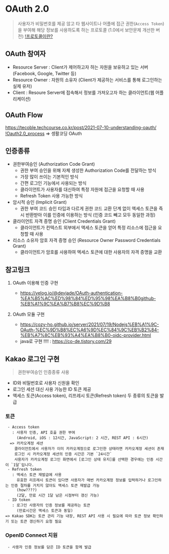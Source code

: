 # OAuth 2.0
 > 사용자가 비밀번호를 제공 않고 타 웹사이트나 어플에 접근 권한(`Access Token`)을 부여해 해당 정보를 사용하도록 하는 프로토콜
   (1.0에서 보안문제 개선한 버전)
   [!프로토콜이란?](./%ED%94%84%EB%A1%9C%ED%86%A0%EC%BD%9C.md)

## OAuth 참여자
  - Resource Server : Client가 제어하고자 하는 자원을 보유하고 있는 서버
    (Facebook, Google, Twitter 등)
  - Resource Owner : 자원의 소유자
    (Client가 제공하는 서비스를 통해 로그인하는 실제 유저)
  - Client : Resoure Server에 접속해서 정보를 가져오고자 하는 클라이언트(웹 어플리케이션)

## OAuth Flow
  https://tecoble.techcourse.co.kr/post/2021-07-10-understanding-oauth/
  [!Oauth2.0_process](./README_images/oauth2.0-process.png)
  => 셍활코딩 OAuth 

## 인증종류
  - 권한부여승인 (Authorization Code Grant)
     - 권한 부여 승인을 위해 자체 생성한 Authorization Code를 전달하는 방식
     - 가장 많이 쓰이는 기본적인 방식
     - 간편 로그인 기능에서 사용되는 방식
     - 클라이언트가 사용자를 대신하여 특정 자원에 접근을 요청할 때 사용
     - Refresh Token 사용 가능한 방식
  - 암시적 승인 (Implicit Grant)
     - 권한 부여 코드 승인 타입과 다르게 권한 코드 교환 단계 없이 엑세스 토큰을 즉시 반환받아 이를 인증에 이용하는 방식
       (인증 코드 빼고 모두 동일한 과정)
  - 클라이언트 자격 증명 승인 (Client Credentials Grant)
     - 클라이언트가 컨텍스트 외부에서 액세스 토큰을 얻어 특정 리소스에 접근을 요청할 때 사용
  - 리소스 소유자 암호 자격 증명 승인 (Resource Owner Password Credentials Grant)
     - 클라이언트가 암호를 사용하여 엑세스 토큰에 대한 사용자의 자격 증명을 교환


## 참고링크
  1. OAuth 이용해 인증 구현
     - https://velog.io/@devjade/OAuth-authentication-%EA%B5%AC%ED%98%84%ED%95%98%EA%B8%B0github-%EB%A1%9C%EA%B7%B8%EC%9D%B8

  2. OAuth 모듈 구현
     - https://cozy-ho.github.io/server/2021/07/19/Nodejs%EB%A1%9C-OAuth-%EC%9D%B8%EC%A6%9D%EC%84%9C%EB%B2%84-%EB%A7%8C%EB%93%A4%EA%B8%B0-oidc-provider.html
     - java로 구현 !!!! : https://co-de.tistory.com/29

## Kakao 로그인 구현
  > 권한부여승인 인증종류 사용
  
  - ID와 비밀번호로 사용자 신원을 확인
  - 로그인 세션 대신 사용 가능한 ID 토큰 제공 
  - 액세스 토큰(Access token), 리프레시 토큰(Refresh token) 두 종류의 토큰을 발급

  ### 토큰
     - Access token
       : 사용자 인증, API 호출 권한 부여
         (Android, iOS : 12시간, JavaScript: 2 시간, REST API : 6시간)
      => 카카오계정 세션
        클라이언트에서 사용자가 이미 카카오계정으로 로그인한 상태라면 카카오계정 세션이 존재
        로그인 시 카카오계정 세션의 인증 시간은 기본 `24시간`
        사용자가 카카오계정 로그인 화면에서 [로그인 상태 유지]를 선택한 경우에는 인증 시간이 `1달`입니다.
     - Refresh token
       : 액세스 토큰 재발급에 사용
         유효한 리프레시 토큰이 있다면 사용자가 매번 카카오계정 정보를 입력하거나 로그인하는 인증 절차를 거치지 않아도 액세스 토큰 재발급 가능
         (how????)
         (2달, 만료 시간 1달 남은 시점부터 갱신 가능)
     - ID token
       : 로그인 사용자의 인증 정보를 제공하는 토큰
         (만료시간은 액세스 토큰과 동일)
    => Kakao SDK는 토큰 관리 기능 내장, REST API 사용 시 필요에 따라 토큰 정보 확인하기 또는 토큰 갱신하기 요청 필요

  ### OpenID Connect 지원
     - 사용자 인증 정보를 담은 ID 토큰을 함께 발급
